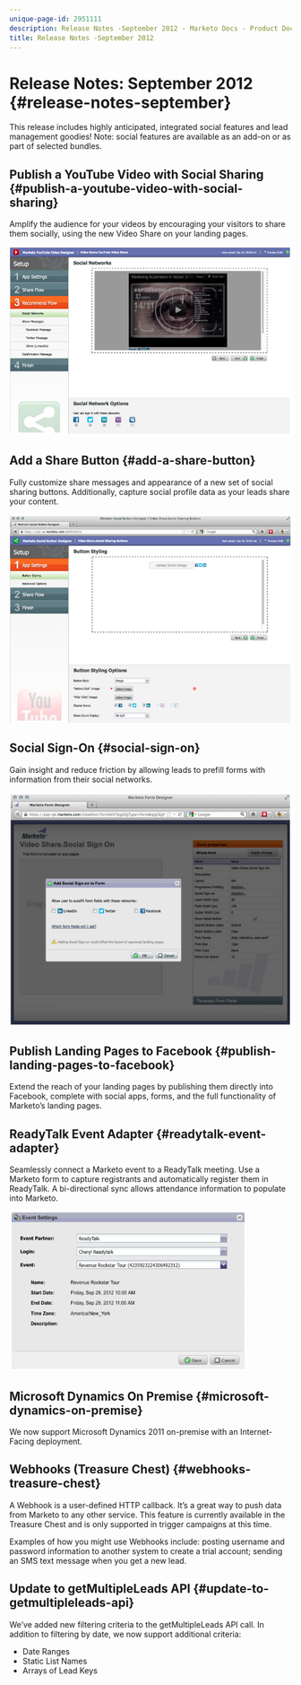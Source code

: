 ```yaml
---
unique-page-id: 2951111
description: Release Notes -September 2012 - Marketo Docs - Product Documentation
title: Release Notes -September 2012
---
```


# Release Notes: September 2012 {#release-notes-september}

This release includes highly anticipated, integrated social features and lead management goodies! Note: social features are available as an add-on or as part of selected bundles.

## Publish a YouTube Video with Social Sharing {#publish-a-youtube-video-with-social-sharing}

Amplify the audience for your videos by encouraging your visitors to share them socially, using the new Video Share on your landing pages.

![](assets/image2014-9-23-10-3a39-3a21.png)

## Add a Share Button {#add-a-share-button}

Fully customize share messages and appearance of a new set of social sharing buttons. Additionally, capture social profile data as your leads share your content.

![](assets/image2014-9-23-10-3a39-3a46.png)

## Social Sign-On {#social-sign-on}

Gain insight and reduce friction by allowing leads to prefill forms with information from their social networks.

![](assets/image2014-9-23-10-3a40-3a2.png)

## Publish Landing Pages to Facebook {#publish-landing-pages-to-facebook}

Extend the reach of your landing pages by publishing them directly into Facebook, complete with social apps, forms, and the full functionality of Marketo’s landing pages.

## ReadyTalk Event Adapter {#readytalk-event-adapter}

Seamlessly connect a Marketo event to a ReadyTalk meeting. Use a Marketo form to capture registrants and automatically register them in ReadyTalk. A bi-directional sync allows attendance information to populate into Marketo.

![](assets/image2014-9-23-10-3a40-3a16.png)

## Microsoft Dynamics On Premise {#microsoft-dynamics-on-premise}

We now support Microsoft Dynamics 2011 on-premise with an Internet-Facing deployment.

## Webhooks (Treasure Chest) {#webhooks-treasure-chest}

A Webhook is a user-defined HTTP callback. It’s a great way to push data from Marketo to any other service. This feature is currently available in the Treasure Chest and is only supported in trigger campaigns at this time.

Examples of how you might use Webhooks include: posting username and password information to another system to create a trial account; sending an SMS text message when you get a new lead.

## Update to getMultipleLeads API {#update-to-getmultipleleads-api}

We’ve added new filtering criteria to the getMultipleLeads API call. In addition to filtering by date, we now support additional criteria:

* Date Ranges
* Static List Names
* Arrays of Lead Keys
